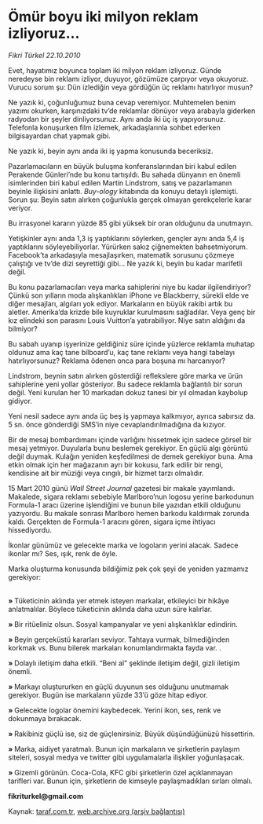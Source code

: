 # Ömür boyu iki milyon reklam izliyoruz...

*Fikri Türkel 22.10.2010*

<div class="yazi"><p>Evet, hayatımız boyunca toplam iki milyon reklam izliyoruz. Günde neredeyse bin reklamı izliyor, duyuyor, gözümüze çarpıyor veya okuyoruz. Vurucu sorum şu: Dün izlediğin veya gördüğün üç reklamı hatırlıyor musun?</p>
<p>Ne yazık ki, çoğunluğumuz buna cevap veremiyor. Muhtemelen benim yazımı okurken, karşınızdaki tv’de reklamlar dönüyor veya arabayla giderken radyodan bir şeyler dinliyorsunuz. Aynı anda iki üç iş yapıyorsunuz. Telefonla konuşurken film izlemek, arkadaşlarınla sohbet ederken bilgisayardan chat yapmak gibi.</p>
<p>Ne yazık ki, beyin aynı anda iki iş yapma konusunda beceriksiz. </p>
<p>Pazarlamacıların en büyük buluşma konferanslarından biri kabul edilen Perakende Günleri’nde bu konu tartışıldı. Bu sahada dünyanın en önemli isimlerinden biri kabul edilen Martin Lindstrom, satış ve pazarlamanın beyinle ilişkisini anlattı. <i>Buy-ology</i> kitabında da konuyu detaylı işlemişti. Sorun şu: Beyin satın alırken çoğunlukla gerçek olmayan gerekçelerle karar veriyor. </p>
<p>Bu irrasyonel kararın yüzde 85 gibi yüksek bir oran olduğunu da unutmayın. </p>
<p>Yetişkinler aynı anda 1,3 iş yaptıklarını söylerken, gençler aynı anda 5,4 iş yaptıklarını söyleyebiliyorlar. Yürürken sakız çiğnemekten bahsetmiyorum. Facebook’ta arkadaşıyla mesajlaşırken, matematik sorusunu çözmeye çalıştığı ve tv’de dizi seyrettiği gibi... Ne yazık ki, beyin bu kadar marifetli değil. </p>
<p>Bu konu pazarlamacıları veya marka sahiplerini niye bu kadar ilgilendiriyor? Çünkü son yılların moda alışkanlıkları iPhone ve Blackberry, sürekli elde ve diğer mesajları, algıları yok ediyor. Markaların en büyük rakibi artık bu aletler. Amerika’da krizde bile kuyruklar kurulmasını sağladılar. Veya genç bir kız elindeki son parasını Louis Vuitton’a yatırabiliyor. Niye satın aldığını da bilmiyor?</p>
<p>Bu sabah uyanıp işyerinize geldiğiniz süre içinde yüzlerce reklamla muhatap oldunuz ama kaç tane bilboard’u, kaç tane reklamı veya hangi tabelayı hatırlıyorsunuz? Reklama ödenen onca para boşuna mı harcanıyor?</p>
<p>Lindstrom, beynin satın alırken gösterdiği reflekslere göre marka ve ürün sahiplerine yeni yollar gösteriyor. Bu sadece reklamla bağlantılı bir sorun değil. Yeni kurulan her 10 markadan dokuz tanesi bir yıl olmadan kaybolup gidiyor. </p>
<p>Yeni nesil sadece aynı anda üç beş iş yapmaya kalkmıyor, ayrıca sabırsız da. 5 sn. önce gönderdiği SMS’in niye cevaplandırılmadığına da kızıyor. </p>
<p>Bir de mesaj bombardımanı içinde varlığını hissetmek için sadece görsel bir mesaj yetmiyor. Duyularla bunu beslemek gerekiyor. En güçlü algı görüntü değil duymak. Kulağın yeniden keşfedilmesi de demek gerekiyor buna. Ama etkin olmak için her mağazanın ayrı bir kokusu, fark edilir bir rengi, kendisine ait bir müziği veya cıngılı, bir hizmet tarzı olmalıdır.</p>
<p>15 Mart 2010 günü <i>Wall Street Journal</i> gazetesi bir makale yayımlandı. Makalede, sigara reklamı sebebiyle Marlboro’nun logosu yerine barkodunun Formula-1 aracı üzerine işlendiğini ve bunun bile yazıdan etkili olduğunu yazıyordu. Bu makale sonrası Marlboro hemen barkodu kaldırmak zorunda kaldı. Gerçekten de Formula-1 aracını gören, sigara içme ihtiyacı hissediyordu. </p>
<p>İkonlar günümüz ve gelecekte marka ve logoların yerini alacak. Sadece ikonlar mı? Ses, ışık, renk de öyle.</p>
<p>Marka oluşturma konusunda bildiğimiz pek çok şeyi de yeniden yazmamız gerekiyor: </p>
<p><b><br/>» </b>Tüketicinin aklında yer etmek isteyen markalar, etkileyici bir hikâye anlatmalılar. Böylece tüketicinin aklında daha uzun süre kalırlar.</p>
<p><b>» </b>Bir ritüeliniz olsun. Sosyal kampanyalar ve yeni alışkanlıklar edindirin. </p>
<p><b>» </b>Beyin gerçeküstü kararları seviyor. Tahtaya vurmak, bilmediğinden korkmak vs. Bunu bilerek markaları konumlandırmakta fayda var. .</p>
<p><b>» </b>Dolaylı iletişim daha etkili. “Beni al” şeklinde iletişim değil, gizli iletişim önemli. </p>
<p><b>» </b>Markayı oluştururken en güçlü duyunun ses olduğunu unutmamak gerekiyor. Bugün ise markaların yüzde 33’ü göze hitap ediyor. </p>
<p><b>» </b>Gelecekte logolar önemini kaybedecek. Yerini ikon, ses, renk ve dokunmaya bırakacak. </p>
<p><b>» </b>Rakibiniz güçlü ise, siz de güçlenirsiniz. Büyük düşündüğünüzü hissettirin. </p>
<p><b>» </b>Marka, aidiyet yaratmalı. Bunun için markaların ve şirketlerin paylaşım siteleri, sosyal medya ve twitter gibi uygulamalarla ilişkiler yoğunlaşacak. </p>
<p><b>» </b>Gizemli görünün. Coca-Cola, KFC gibi şirketlerin özel açıklanmayan tarifleri var. Bunun için, şirketlerin de kimseyle paylaşmadıkları sırları olmalı. </p>
<p><b>fikriturkel@gmail.com</b></p></div>

Kaynak: [taraf.com.tr](http://www.taraf.com.tr:80/fikri-turkel/makale-omur-boyu-iki-milyon-reklam-izliyoruz.htm), [web.archive.org (arşiv bağlantısı)](http://web.archive.org/web/20101023165845/http://www.taraf.com.tr:80/fikri-turkel/makale-omur-boyu-iki-milyon-reklam-izliyoruz.htm)
